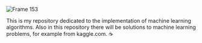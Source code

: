 ![Frame 153](https://user-images.githubusercontent.com/109000119/190901394-9db2b83a-877f-444b-9a7e-ad0e2eca0ba0.png)

This is my repository dedicated to the implementation of machine learning algorithms. Also in this repository there will be solutions to machine learning problems, for example from kaggle.com. ☕
